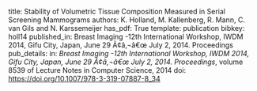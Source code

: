 title: Stability of Volumetric Tissue Composition Measured in Serial Screening Mammograms
authors: K. Holland, M. Kallenberg, R. Mann, C. van Gils and N. Karssemeijer
has_pdf: True
template: publication
bibkey: holl14
published_in: Breast Imaging -12th International Workshop, IWDM 2014, Gifu City, Japan, June 29 Ã¢â‚¬â€œ July 2, 2014. Proceedings
pub_details: in: <i>Breast Imaging -12th International Workshop, IWDM 2014, Gifu City, Japan, June 29 Ã¢â‚¬â€œ July 2, 2014. Proceedings</i>, volume 8539 of Lecture Notes in Computer Science, 2014
doi: https://doi.org/10.1007/978-3-319-07887-8_34

